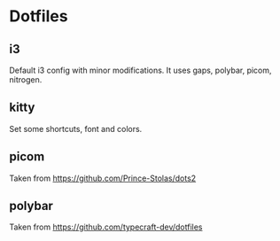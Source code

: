 # Dotfiles

## i3
Default i3 config with minor modifications.
It uses gaps, polybar, picom, nitrogen.

## kitty
Set some shortcuts, font and colors.

## picom
Taken from https://github.com/Prince-Stolas/dots2

## polybar
Taken from https://github.com/typecraft-dev/dotfiles

